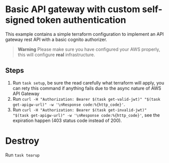 # Basic API gateway with custom self-signed token authentication
This example contains a simple terraform configuration to implement an API gateway rest API with a basic cognito authorizer.

> **Warning**
> Please make sure you have configured your AWS properly, this will configure **real** infrastructure.

## Steps
1. Run `task setup`, be sure the read carefully what terraform will apply, you can rety this command if anything fails due to the async nature of AWS API Gateway
2. Run `curl -H "Authorization: Bearer $(task get-valid-jwt)" "$(task get-apigw-url)" -w '\nResponse code:%{http_code}'`.
2. Run `curl -H "Authorization: Bearer $(task get-invalid-jwt)" "$(task get-apigw-url)" -w '\nResponse code:%{http_code}'`, see the expiration happen (403 status code instead of 200).

# Destroy
Run `task tearup`
